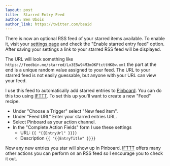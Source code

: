 ```yaml
---
layout: post
title:  Starred Entry Feed
author: Ben Ubois
author_link: https://twitter.com/bsaid
---
```


There is now an optional RSS feed of your starred items available. To enable it, visit your [settings page](https://feedbin.me/settings) and check the "Enable starred entry feed" option. After saving your settings a link to your starred RSS feed will be displayed.

The URL will look something like `https://feedbin.me/starred/Lx3E5w94M3mOKFtcttHK8w.xml` the part at the end is a unique random value assigned to your feed. The URL to your starred feed is not easily guessable, but anyone with your URL can view your feed.

I use this feed to automatically add starred entries to [Pinboard](https://pinboard.in). You can do this too using [IFTTT](https://ifttt.com/). To set this up you'll want to create a new "Feed" recipe. 

 - Under "Choose a Trigger" select "New feed item". 
 - Under "Feed URL" Enter your starred entries URL.
 - Select Pinboard as your action channel.
 - In the "Complete Action Fields" form I use these settings
   - URL: `{{ "{{EntryUrl" }}}}`
   - Description `{{ "{{EntryTitle" }}}}`

Now any new entries you star will show up in Pinboard. [IFTTT](https://ifttt.com/) offers many other actions you can perform on an RSS feed so I encourage you to check it out.
   
